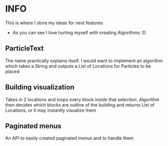 # INFO
This is where I store my ideas for next features

- As you can see I love hurting myself with creating Algorithms :D

## ParticleText
The name practically explains itself. I would want to implement an algorithm which takes a String and outputs a List of Locations for Particles to be placed

## Building visualization
Takes in 2 locations and loops every block inside that selection. Algorithm then decides which blocks are outline of the building and returns List of Locations, or it may instantly visualize them

## Paginated menus
An API to easily created paginated menus and to handle them
